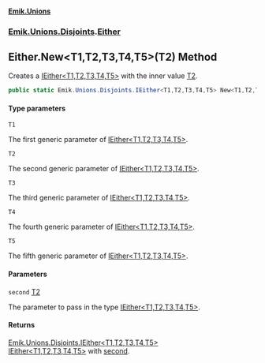 #### [Emik.Unions](index.md 'index')
### [Emik.Unions.Disjoints](Emik.Unions.Disjoints.md 'Emik.Unions.Disjoints').[Either](Either.md 'Emik.Unions.Disjoints.Either')

## Either.New<T1,T2,T3,T4,T5>(T2) Method

Creates a [IEither&lt;T1,T2,T3,T4,T5&gt;](IEither_T1,T2,T3,T4,T5_.md 'Emik.Unions.Disjoints.IEither<T1,T2,T3,T4,T5>') with the inner value [T2](Either.New(T2).md#Emik.Unions.Disjoints.Either.New_T1,T2,T3,T4,T5_(T2).T2 'Emik.Unions.Disjoints.Either.New<T1,T2,T3,T4,T5>(T2).T2').

```csharp
public static Emik.Unions.Disjoints.IEither<T1,T2,T3,T4,T5> New<T1,T2,T3,T4,T5>(T2 second);
```
#### Type parameters

<a name='Emik.Unions.Disjoints.Either.New_T1,T2,T3,T4,T5_(T2).T1'></a>

`T1`

The first generic parameter of [IEither&lt;T1,T2,T3,T4,T5&gt;](IEither_T1,T2,T3,T4,T5_.md 'Emik.Unions.Disjoints.IEither<T1,T2,T3,T4,T5>').

<a name='Emik.Unions.Disjoints.Either.New_T1,T2,T3,T4,T5_(T2).T2'></a>

`T2`

The second generic parameter of [IEither&lt;T1,T2,T3,T4,T5&gt;](IEither_T1,T2,T3,T4,T5_.md 'Emik.Unions.Disjoints.IEither<T1,T2,T3,T4,T5>').

<a name='Emik.Unions.Disjoints.Either.New_T1,T2,T3,T4,T5_(T2).T3'></a>

`T3`

The third generic parameter of [IEither&lt;T1,T2,T3,T4,T5&gt;](IEither_T1,T2,T3,T4,T5_.md 'Emik.Unions.Disjoints.IEither<T1,T2,T3,T4,T5>').

<a name='Emik.Unions.Disjoints.Either.New_T1,T2,T3,T4,T5_(T2).T4'></a>

`T4`

The fourth generic parameter of [IEither&lt;T1,T2,T3,T4,T5&gt;](IEither_T1,T2,T3,T4,T5_.md 'Emik.Unions.Disjoints.IEither<T1,T2,T3,T4,T5>').

<a name='Emik.Unions.Disjoints.Either.New_T1,T2,T3,T4,T5_(T2).T5'></a>

`T5`

The fifth generic parameter of [IEither&lt;T1,T2,T3,T4,T5&gt;](IEither_T1,T2,T3,T4,T5_.md 'Emik.Unions.Disjoints.IEither<T1,T2,T3,T4,T5>').
#### Parameters

<a name='Emik.Unions.Disjoints.Either.New_T1,T2,T3,T4,T5_(T2).second'></a>

`second` [T2](Either.New(T2).md#Emik.Unions.Disjoints.Either.New_T1,T2,T3,T4,T5_(T2).T2 'Emik.Unions.Disjoints.Either.New<T1,T2,T3,T4,T5>(T2).T2')

The parameter to pass in the type [IEither&lt;T1,T2,T3,T4,T5&gt;](IEither_T1,T2,T3,T4,T5_.md 'Emik.Unions.Disjoints.IEither<T1,T2,T3,T4,T5>').

#### Returns
[Emik.Unions.Disjoints.IEither&lt;](IEither_T1,T2,T3,T4,T5_.md 'Emik.Unions.Disjoints.IEither<T1,T2,T3,T4,T5>')[T1](Either.New(T2).md#Emik.Unions.Disjoints.Either.New_T1,T2,T3,T4,T5_(T2).T1 'Emik.Unions.Disjoints.Either.New<T1,T2,T3,T4,T5>(T2).T1')[,](IEither_T1,T2,T3,T4,T5_.md 'Emik.Unions.Disjoints.IEither<T1,T2,T3,T4,T5>')[T2](Either.New(T2).md#Emik.Unions.Disjoints.Either.New_T1,T2,T3,T4,T5_(T2).T2 'Emik.Unions.Disjoints.Either.New<T1,T2,T3,T4,T5>(T2).T2')[,](IEither_T1,T2,T3,T4,T5_.md 'Emik.Unions.Disjoints.IEither<T1,T2,T3,T4,T5>')[T3](Either.New(T2).md#Emik.Unions.Disjoints.Either.New_T1,T2,T3,T4,T5_(T2).T3 'Emik.Unions.Disjoints.Either.New<T1,T2,T3,T4,T5>(T2).T3')[,](IEither_T1,T2,T3,T4,T5_.md 'Emik.Unions.Disjoints.IEither<T1,T2,T3,T4,T5>')[T4](Either.New(T2).md#Emik.Unions.Disjoints.Either.New_T1,T2,T3,T4,T5_(T2).T4 'Emik.Unions.Disjoints.Either.New<T1,T2,T3,T4,T5>(T2).T4')[,](IEither_T1,T2,T3,T4,T5_.md 'Emik.Unions.Disjoints.IEither<T1,T2,T3,T4,T5>')[T5](Either.New(T2).md#Emik.Unions.Disjoints.Either.New_T1,T2,T3,T4,T5_(T2).T5 'Emik.Unions.Disjoints.Either.New<T1,T2,T3,T4,T5>(T2).T5')[&gt;](IEither_T1,T2,T3,T4,T5_.md 'Emik.Unions.Disjoints.IEither<T1,T2,T3,T4,T5>')  
[IEither&lt;T1,T2,T3,T4,T5&gt;](IEither_T1,T2,T3,T4,T5_.md 'Emik.Unions.Disjoints.IEither<T1,T2,T3,T4,T5>') with [second](Either.New(T2).md#Emik.Unions.Disjoints.Either.New_T1,T2,T3,T4,T5_(T2).second 'Emik.Unions.Disjoints.Either.New<T1,T2,T3,T4,T5>(T2).second').